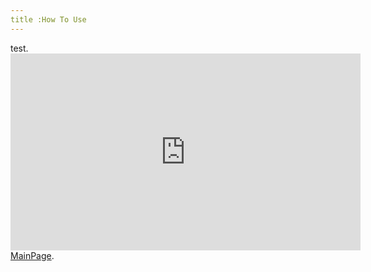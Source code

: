 ```yaml
---
title :How To Use    
---
```


<html lang="{{ site.lang | default: "en-US" }}">
  <body>
    <main id="contents" class="main-content" role="main">
      test.
<iframe width="560" height="315" src="https://www.youtube.com/embed/s3oAvTPD62Y" frameborder="0" allow="accelerometer; autoplay; encrypted-media; gyroscope; picture-in-picture" allowfullscreen></iframe>
      <span class="site-footer-owner"><a href="{{site.baseurl}}">MainPage</a>.</span>
    </main>
  </body>
</html>
